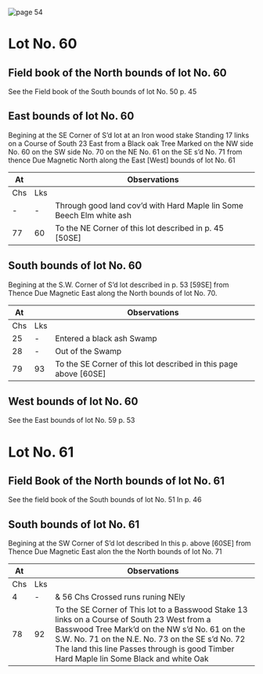 ![page 54](image/fieldbook/ovid-page-54.jpg)

# Lot No. 60

## Field book of the North bounds of lot No. 60

See the Field book of the South bounds of lot No. 50 p. 45

## East bounds of lot No. 60

Begining at the SE Corner of S’d lot at an Iron wood stake Standing 17 links on a Course of South 23 East from a Black oak Tree Marked on the NW side No. 60 on the SW side No. 70 on the NE No. 61 on the SE s’d  No. 71 from thence Due Magnetic North along the East [West] bounds of lot No. 61

| At |    | Observations |
| -- | -- | ------------ |
| Chs | Lks | |
| - | - | Through good land cov’d with Hard Maple lin Some Beech Elm white ash |
| 77 | 60 | To the NE Corner of this lot described in p. 45 [50SE] |

## South bounds of lot No. 60

Begining at the S.W. Corner of S’d  lot described in p. 53 [59SE] from Thence Due Magnetic East along the North bounds of lot No. 70.

| At |    | Observations |
| -- | -- | ------------ |
| Chs | Lks | |
25 | - | Entered a black ash Swamp
28 | - | Out of the Swamp
79 | 93 | To the SE Corner of this lot described in this page above [60SE]

## West bounds of lot No. 60

See the East bounds of lot No. 59 p. 53

# Lot No. 61

## Field Book of the North bounds of lot No. 61

See the field book of the South bounds of lot No. 51 In p. 46

## South bounds of lot No. 61

Begining at the SW Corner of S’d lot described In this p. above [60SE] from Thence Due Magnetic East alon the the North bounds of lot No. 71

| At |    | Observations |
| -- | -- | ------------ |
| Chs | Lks | |
4 | - | & 56 Chs Crossed runs runing NEly
78 | 92 | To the SE Corner of This lot to a Basswood Stake 13 links on a Course of South 23 West from a Basswood Tree Mark’d on the NW s’d No. 61 on the S.W. No. 71 on the N.E. No. 73 on the SE s’d  No. 72  The land this line Passes through is good Timber Hard Maple lin Some Black and white Oak

